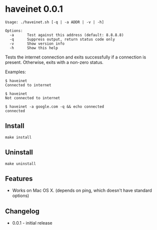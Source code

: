 haveinet 0.0.1
==============
    Usage: ./haveinet.sh [-q | -a ADDR | -v | -h]

    Options:
      -a      Test against this address (default: 8.8.8.8)
      -q      Suppress output, return status code only
      -v      Show version info
      -h      Show this help

Tests the internet connection and exits successfully if a connection is present.
Otherwise, exits with a non-zero status.

Examples:

    $ haveinet
    Connected to internet
    
    $ haveinet
    Not connected to internet

    $ haveinet -a google.com -q && echo connected
    connected

Install
-------
    make install

Uninstall
---------
    make uninstall

Features
--------
* Works on Mac OS X. (depends on ping, which doesn't have standard options)

Changelog
---------
* 0.0.1 - initial release
